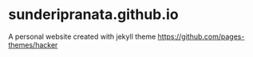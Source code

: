 # sunderipranata.github.io

A personal website created with jekyll theme https://github.com/pages-themes/hacker
